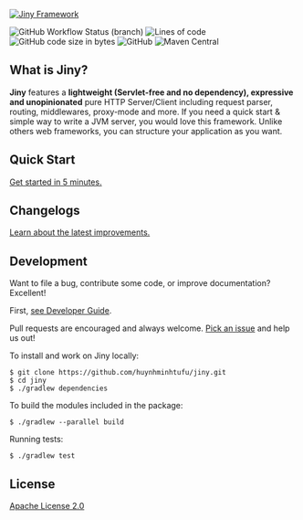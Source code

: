 <p>
    <a href="https://jinyframework.com" target="_blank">
        <img alt="Jiny Framework" src="https://i.imgur.com/viYCs8l.png" />
    </a>
</p>

![GitHub Workflow Status (branch)](https://img.shields.io/github/workflow/status/huynhminhtufu/jiny/Java%20CI%20runner/master?label=build&style=flat-square)
![Lines of code](https://img.shields.io/tokei/lines/github/huynhminhtufu/jiny?style=flat-square)
![GitHub code size in bytes](https://img.shields.io/github/languages/code-size/huynhminhtufu/jiny?style=flat-square)
![GitHub](https://img.shields.io/github/license/huynhminhtufu/jiny?style=flat-square)
![Maven Central](https://img.shields.io/maven-central/v/com.jinyframework/jiny?style=flat-square)

## What is Jiny?

**Jiny** features a **lightweight (Servlet-free and no dependency), expressive and unopinionated** pure HTTP Server/Client including request parser, routing, middlewares, proxy-mode and more. If you need a quick start & simple way to write a JVM server, you would love this framework. Unlike others web frameworks, you can structure your application as you want.

## Quick Start

[Get started in 5 minutes.](https://jinyframework.com)

## Changelogs

[Learn about the latest improvements.](https://jinyframework.com/guide/changelogs.html)

## Development

Want to file a bug, contribute some code, or improve documentation? Excellent!

First, [see Developer Guide](https://jinyframework.com/guide/developer-guide.html).

Pull requests are encouraged and always welcome. [Pick an issue](https://github.com/huynhminhtufu/jiny/issues) and help us out!

To install and work on Jiny locally:

```
$ git clone https://github.com/huynhminhtufu/jiny.git
$ cd jiny
$ ./gradlew dependencies
```

To build the modules included in the package:

```
$ ./gradlew --parallel build
```

Running tests:

```
$ ./gradlew test
```

## License

[Apache License 2.0](https://github.com/huynhminhtufu/jiny/blob/master/LICENSE)